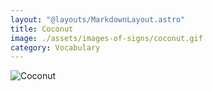 ```yaml
---
layout: "@layouts/MarkdownLayout.astro"
title: Coconut
image: ./assets/images-of-signs/coconut.gif
category: Vocabulary
---
```


![Coconut](@signs/coconut.gif)
